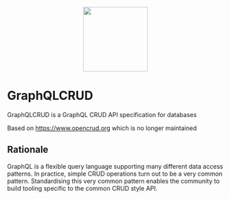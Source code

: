 <p align="center"><img src="https://i.imgur.com/t8WPeTM.png" width="150" /></p>

# GraphQLCRUD

GraphQLCRUD is a GraphQL CRUD API specification for databases

Based on https://www.opencrud.org which is no longer maintained

## Rationale

GraphQL is a flexible query language supporting many different data access patterns. In practice, simple CRUD operations turn out to be a very common pattern. Standardising this very common pattern enables the community to build tooling specific to the common CRUD style API.
